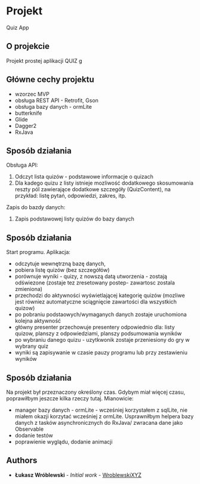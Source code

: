 # Projekt

Quiz App

## O projekcie

Projekt prostej aplikacji QUIZ
g
## Główne cechy projektu

- wzorzec MVP
- obsługa REST API - Retrofit, Gson
- obsługa bazy danych - ormLite
- butterknife
- Glide
- Dagger2
- RxJava 

## Sposób działania

Obsługa API:
1. Odczyt lista quizów - podstawowe informacje o quizach
2. Dla kadego quizu z listy istnieje mozliwość dodatkowego skosumowania reszty pól zawierające dodatkowe szczegóły (QuizContent), na przykład: listę pytań, odpowiedzi, zakres, itp. 

Zapis do bazdy danych:
1. Zapis podstawowej listy quizów do bazy danych

## Sposób działania
Start programu. Aplikacja:
- odczytuje wewnętrzną bazę danych,
- pobiera listę quizów (bez szczegółów)
- porównuje wyniki - quizy, z nowszą datą utworzenia - zostają odświezone (zostaje tez zresetowany postep- zawartosc zostala zmieniona)
- przechodzi do aktywności wyświetlającej kategorię quizów 
(mozliwe jest równiez automatyczne sciągnięcie zawartości dla wszystkich quizow)
- po pobraniu podstaowych/wymaganych danych zostaje uruchomiona kolejna aktywność
- główny presenter przechowuje presentery odpowiednio dla: listy quizow, planszy z odpowiedziami, planszy podsumowania wyników
- po wybraniu danego quizu - uzytkwonik zostaje przeniesiony do gry w wybrany quiz
- wyniki są zapisywanie w czasie pauzy programu lub przy zestawieniu wyników


## Sposób działania
Na projekt był przeznaczony określony czas. 
Gdybym miał więcej czasu, poprawiłbym jeszcze kilka rzeczy tutaj. Mianowicie:
- manager bazy danych - ormLite - wcześniej korzystałem z sqlLite, nie miałem okazji korzytać wcześniej z ormLite.
Usprawniłbym helpera bazy danych z tasków asynchronicznych do RxJava/ zwracana dane jako Observable
- dodanie testów 
- poprawienie wyglądu, dodanie animacji

## Authors

* **Łukasz Wróblewski** - *Initial work* - [WroblewskiXYZ](https://github.com/WroblewskiXYZ)


